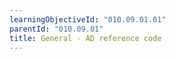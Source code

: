 ```yaml
---
learningObjectiveId: "010.09.01.01"
parentId: "010.09.01"
title: General - AD reference code
---
```

